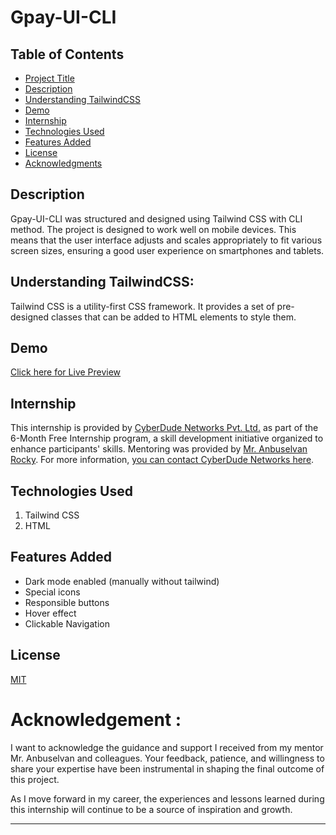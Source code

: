 # Gpay-UI-CLI

## Table of Contents

- [Project Title](#project-title)
- [Description](#description)
- [Understanding TailwindCSS](#Understanding-TailwindCSS)
- [Demo](#demo)
- [Internship](#internship)
- [Technologies Used](#technologies-used)
- [Features Added](#Features-Added)
- [License](#license)
- [Acknowledgments](#acknowledgments)

## Description

Gpay-UI-CLI was structured and designed using Tailwind CSS with CLI method. The project is designed to work well on mobile devices. This means that the user interface adjusts and scales appropriately to fit various screen sizes, ensuring a good user experience on smartphones and tablets.

## Understanding TailwindCSS:

Tailwind CSS is a utility-first CSS framework. It provides a set of pre-designed classes that can be added to HTML elements to style them.

## Demo

[Click here for Live Preview](https://swethadsalvatore.github.io/Gpay-UI-CLI/)

## Internship

This internship is provided by [CyberDude Networks Pvt. Ltd.](https://youtube.com/cyberdudenetworks) as part of the 6-Month Free Internship program, a skill development initiative organized to enhance participants' skills. Mentoring was provided by [Mr. Anbuselvan Rocky](https://instagram.com/anbuselvanrocky). For more information, [you can contact CyberDude Networks here](https://cyberdudenetworks.com).

## Technologies Used

<ol>
    <li> Tailwind CSS
    </li>
    <li> HTML
    </li>
</ol>

## Features Added
- Dark mode enabled (manually without tailwind)
- Special icons
- Responsible buttons
- Hover effect
- Clickable Navigation


## License

[MIT](./LICENCE.md)

# Acknowledgement :

I want to acknowledge the guidance and support I received from my mentor Mr. Anbuselvan and colleagues. Your feedback, patience, and willingness to share your expertise have been instrumental in shaping the final outcome of this project.

As I move forward in my career, the experiences and lessons learned during this internship will continue to be a source of inspiration and growth.

---